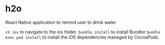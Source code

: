 # h2o
React Native application to remind user to drink water

`cd ios` to navigate to the ios folder.
`bundle install` to install Bundler
`bundle exec pod install` to install the iOS dependencies managed by CocoaPods.
